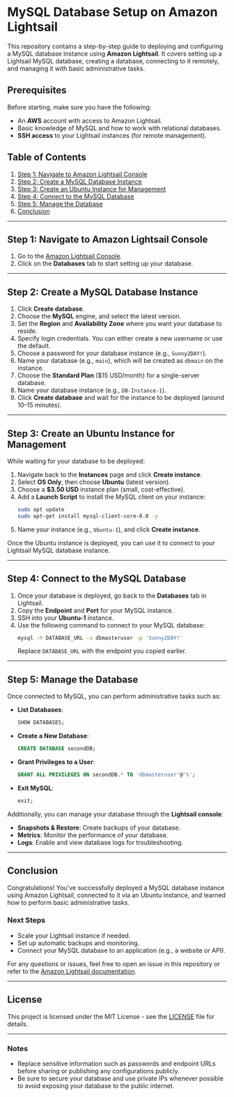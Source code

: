 

# MySQL Database Setup on Amazon Lightsail

This repository contains a step-by-step guide to deploying and configuring a MySQL database instance using **Amazon Lightsail**. It covers setting up a Lightsail MySQL database, creating a database, connecting to it remotely, and managing it with basic administrative tasks.

## Prerequisites

Before starting, make sure you have the following:

- An **AWS** account with access to Amazon Lightsail.
- Basic knowledge of MySQL and how to work with relational databases.
- **SSH access** to your Lightsail instances (for remote management).

## Table of Contents

1. [Step 1: Navigate to Amazon Lightsail Console](#step-1-navigate-to-amazon-lightsail-console)
2. [Step 2: Create a MySQL Database Instance](#step-2-create-a-mysql-database-instance)
3. [Step 3: Create an Ubuntu Instance for Management](#step-3-create-an-ubuntu-instance-for-management)
4. [Step 4: Connect to the MySQL Database](#step-4-connect-to-the-mysql-database)
5. [Step 5: Manage the Database](#step-5-manage-the-database)
6. [Conclusion](#conclusion)

---

## Step 1: Navigate to Amazon Lightsail Console

1. Go to the [Amazon Lightsail Console](https://lightsail.aws.amazon.com/).
2. Click on the **Databases** tab to start setting up your database.

---

## Step 2: Create a MySQL Database Instance

1. Click **Create database**.
2. Choose the **MySQL** engine, and select the latest version.
3. Set the **Region** and **Availability Zone** where you want your database to reside.
4. Specify login credentials. You can either create a new username or use the default.
5. Choose a password for your database instance (e.g., `Sunny2DAY!`).
6. Name your database (e.g., `main`), which will be created as `dbmain` on the instance.
7. Choose the **Standard Plan** ($15 USD/month) for a single-server database.
8. Name your database instance (e.g., `DB-Instance-1`).
9. Click **Create database** and wait for the instance to be deployed (around 10–15 minutes).

---

## Step 3: Create an Ubuntu Instance for Management

While waiting for your database to be deployed:

1. Navigate back to the **Instances** page and click **Create instance**.
2. Select **OS Only**, then choose **Ubuntu** (latest version).
3. Choose a **$3.50 USD** instance plan (small, cost-effective).
4. Add a **Launch Script** to install the MySQL client on your instance:
   ```bash
   sudo apt update
   sudo apt-get install mysql-client-core-8.0 -y
   ```
5. Name your instance (e.g., `Ubuntu-1`), and click **Create instance**.

Once the Ubuntu instance is deployed, you can use it to connect to your Lightsail MySQL database instance.

---

## Step 4: Connect to the MySQL Database

1. Once your database is deployed, go back to the **Databases** tab in Lightsail.
2. Copy the **Endpoint** and **Port** for your MySQL instance.
3. SSH into your **Ubuntu-1** instance.
4. Use the following command to connect to your MySQL database:
   ```bash
   mysql -h DATABASE_URL -u dbmasteruser -p 'Sunny2DAY!'
   ```
   Replace `DATABASE_URL` with the endpoint you copied earlier.

---

## Step 5: Manage the Database

Once connected to MySQL, you can perform administrative tasks such as:

- **List Databases**:
  ```sql
  SHOW DATABASES;
  ```

- **Create a New Database**:
  ```sql
  CREATE DATABASE secondDB;
  ```

- **Grant Privileges to a User**:
  ```sql
  GRANT ALL PRIVILEGES ON secondDB.* TO 'dbmasteruser'@'%';
  ```

- **Exit MySQL**:
  ```sql
  exit;
  ```

Additionally, you can manage your database through the **Lightsail console**:
- **Snapshots & Restore**: Create backups of your database.
- **Metrics**: Monitor the performance of your database.
- **Logs**: Enable and view database logs for troubleshooting.

---

## Conclusion

Congratulations! You've successfully deployed a MySQL database instance using Amazon Lightsail, connected to it via an Ubuntu instance, and learned how to perform basic administrative tasks.

### Next Steps

- Scale your Lightsail instance if needed.
- Set up automatic backups and monitoring.
- Connect your MySQL database to an application (e.g., a website or API).

For any questions or issues, feel free to open an issue in this repository or refer to the [Amazon Lightsail documentation](https://docs.aws.amazon.com/lightsail/).

---

## License

This project is licensed under the MIT License - see the [LICENSE](LICENSE) file for details.

---

### Notes

- Replace sensitive information such as passwords and endpoint URLs before sharing or publishing any configurations publicly.
- Be sure to secure your database and use private IPs whenever possible to avoid exposing your database to the public internet.

